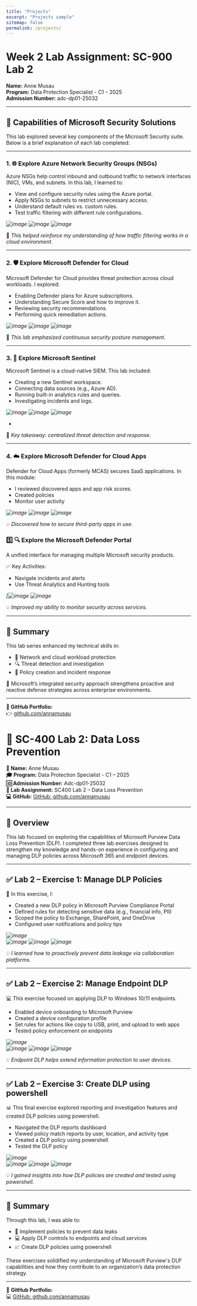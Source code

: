 ```yaml
---
title: "Projects"
excerpt: "Projects sample"
sitemap: false
permalink: /projects/
---
```

# Week 2 Lab Assignment: SC-900 Lab 2  
**Name:** Anne Musau  
**Program:** Data Protection Specialist - C1 – 2025  
**Admission Number:** adc-dp01-25032  

---

## 🔐 Capabilities of Microsoft Security Solutions

This lab explored several key components of the Microsoft Security suite. Below is a brief explanation of each lab completed:

---

### 1. 🌐 Explore Azure Network Security Groups (NSGs)

Azure NSGs help control inbound and outbound traffic to network interfaces (NIC), VMs, and subnets. In this lab, I learned to:

- View and configure security rules using the Azure portal.
- Apply NSGs to subnets to restrict unnecessary access.
- Understand default rules vs. custom rules.
- Test traffic filtering with different rule configurations.

*![image](https://github.com/user-attachments/assets/bf7236aa-a8b1-474a-8c12-5f3da8316bb4)*
*![image](https://github.com/user-attachments/assets/b85813ad-f88d-4e0d-b9e1-5041c420037e)*
*![image](https://github.com/user-attachments/assets/3fb8a7ca-25e2-4d97-a0d2-b4641ce0af0c)* 


📘 *This helped reinforce my understanding of how traffic filtering works in a cloud environment.*

---

### 2. 🛡️ Explore Microsoft Defender for Cloud

Microsoft Defender for Cloud provides threat protection across cloud workloads. I explored:

- Enabling Defender plans for Azure subscriptions.
- Understanding Secure Score and how to improve it.
- Reviewing security recommendations.
- Performing quick remediation actions.

*![image](https://github.com/user-attachments/assets/a082051e-c238-4786-a18d-1e85f668bf50)*
*![image](https://github.com/user-attachments/assets/3b1fc7d4-7431-431a-b776-c72aeb69499d)*
*![image](https://github.com/user-attachments/assets/d1716081-931f-4cd0-8379-21ca09ea522b)*
 
📘 *This lab emphasized continuous security posture management.*

---

### 3. 🧠 Explore Microsoft Sentinel

Microsoft Sentinel is a cloud-native SIEM. This lab included:

- Creating a new Sentinel workspace.
- Connecting data sources (e.g., Azure AD).
- Running built-in analytics rules and queries.
- Investigating incidents and logs.

*![image](https://github.com/user-attachments/assets/27aa955a-8fdb-43d4-b893-76818024fe41)*
*![image](https://github.com/user-attachments/assets/b1505580-a913-4adc-8a3e-8a155502f658)*
*![image](https://github.com/user-attachments/assets/c31bffce-e2e2-49ce-ad86-410c9ea4b707)*

*  
📘 *Key takeaway: centralized threat detection and response.*

---

### 4. ☁️ Explore Microsoft Defender for Cloud Apps

Defender for Cloud Apps (formerly MCAS) secures SaaS applications. In this module:

- I reviewed discovered apps and app risk scores.
- Created policies
- Monitor user activity  

*![image](https://github.com/user-attachments/assets/45ed0116-aa54-4f1c-b73c-a1636f5e59bd)*
*![image](https://github.com/user-attachments/assets/8fc18a6d-be06-4691-aef8-41cd13ed848a)*
*![image](https://github.com/user-attachments/assets/f4e27308-4e69-4f97-a5b6-7a723bbbc53e)*

💡 *Discovered how to secure third-party apps in use.*

### 5️⃣ 🔍 Explore the Microsoft Defender Portal

A unified interface for managing multiple Microsoft security products.

✅ Key Activities:
- Navigate incidents and alerts  
- Use Threat Analytics and Hunting tools  

*[![image](https://github.com/user-attachments/assets/001a8b2d-7567-4d7d-a24a-c89a062911d5)* 
*![image](https://github.com/user-attachments/assets/aa836c71-c714-465b-a488-995249ead61b)*

💡 *Improved my ability to monitor security across services.*

---

## 📝 Summary

This lab series enhanced my technical skills in:

- 🔐 Network and cloud workload protection  
- 🔍 Threat detection and investigation  
- 🚨 Policy creation and incident response  

🧩 Microsoft’s integrated security approach strengthens proactive and reactive defense strategies across enterprise environments.

---

**📎 GitHub Portfolio:**  
👉 [github.com/annamusau](https://github.com/annamusau)


# 🔐 SC-400 Lab 2: Data Loss Prevention

**👤 Name:** Anne Musau  
**🎓 Program:** Data Protection Specialist - C1 – 2025  
**🆔 Admission Number:** Adc-dp01-25032  
**🧪 Lab Assignment:** SC400 Lab 2 – Data Loss Prevention  
**💻 GitHub:** [GitHub: github.com/annamusau](https://github.com/annamusau)

---

## 🧩 Overview

This lab focused on exploring the capabilities of Microsoft Purview Data Loss Prevention (DLP). I completed three lab exercises designed to strengthen my knowledge and hands-on experience in configuring and managing DLP policies across Microsoft 365 and endpoint devices.

---

## ✅ Lab 2 – Exercise 1: Manage DLP Policies

🔧 In this exercise, I:

- Created a new DLP policy in Microsoft Purview Compliance Portal  
- Defined rules for detecting sensitive data (e.g., financial info, PII)  
- Scoped the policy to Exchange, SharePoint, and OneDrive  
- Configured user notifications and policy tips  

*![image](https://github.com/user-attachments/assets/8e41b818-f78f-490c-9560-51bdcc305b5c)*  
*![image](https://github.com/user-attachments/assets/d7d98425-77f9-4289-92bb-00d75d942d89)*
*![image](https://github.com/user-attachments/assets/81ffb62e-86d7-4089-8bb5-6d289a727201)*
*![image](https://github.com/user-attachments/assets/4dbc4655-c142-458f-acb8-137f0a99e778)*

💡 *I learned how to proactively prevent data leakage via collaboration platforms.*

---

## ✅ Lab 2 – Exercise 2: Manage Endpoint DLP

💻 This exercise focused on applying DLP to Windows 10/11 endpoints.

- Enabled device onboarding to Microsoft Purview  
- Created a device configuration profile  
- Set rules for actions like copy to USB, print, and upload to web apps  
- Tested policy enforcement on endpoints  

*![image](https://github.com/user-attachments/assets/c457ed29-d302-45d5-8ea2-f527bfd89965)*  
*![image](https://github.com/user-attachments/assets/800aa8d1-28ca-4337-accc-978e7489893a)*
*![image](https://github.com/user-attachments/assets/db261bae-7f43-4398-a4d0-42cf59b224c6)*
*![image](https://github.com/user-attachments/assets/50f42e1a-f8ad-49e7-9422-aea142d3cff6)*

💡 *Endpoint DLP helps extend information protection to user devices.*

---

## ✅ Lab 2 – Exercise 3: Create DLP using powershell

📊 This final exercise explored reporting and investigation features and created DLP policies using powershell.

- Navigated the DLP reports dashboard  
- Viewed policy match reports by user, location, and activity type  
- Created a DLP policy using powershell 
- Tested the DLP policy

*![image](https://github.com/user-attachments/assets/412bcc9d-1290-49b9-aefb-4c2d437b51d1)*  
*![image](https://github.com/user-attachments/assets/2a083872-1afd-4447-a648-7519b841db95)*
*![image](https://github.com/user-attachments/assets/0c323aa6-c344-4f25-bc6b-f20c84186108)*
*![image](https://github.com/user-attachments/assets/e8cbcffa-3401-4579-8bdc-0b4f263fb35b)* 

💡 *I gained insights into how DLP policies are created and tested using powershell.*

---

## 📝 Summary

Through this lab, I was able to:

- 🔐 Implement policies to prevent data leaks  
- 💻 Apply DLP controls to endpoints and cloud services  
- 📈 Create DLP policies using powershell 

These exercises solidified my understanding of Microsoft Purview's DLP capabilities and how they contribute to an organization’s data protection strategy.

---

📎 **GitHub Portfolio:**  
💻 [GitHub: github.com/annamusau](https://github.com/annamusau)
